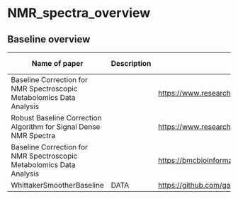 # NMR_spectra_overview

## Baseline overview

| Name of paper | Description | Link | Key words |
| -----------   | ----------- | ---- | --------- |
|Baseline Correction for NMR Spectroscopic Metabolomics Data Analysis|  | https://www.researchgate.net/publication/23134878_Baseline_Correction_for_NMR_Spectroscopic_Metabolomics_Data_Analysis |  |
|Robust Baseline Correction Algorithm for Signal Dense NMR Spectra|  | https://www.researchgate.net/publication/6275365_Robust_Baseline_Correction_Algorithm_for_Signal_Dense_NMR_Spectra |  |
| Baseline Correction for NMR Spectroscopic Metabolomics Data Analysis |  | https://bmcbioinformatics.biomedcentral.com/articles/10.1186/1471-2105-9-324 | |
| WhittakerSmootherBaseline | DATA | https://github.com/galenreed/WhittakerSmootherBaseline |  |
